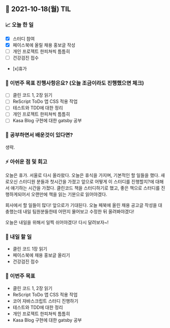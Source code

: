 ## 📆 2021-10-18(월) TIL

### 📈 오늘 한 일
- [x] 스터디 참여
- [x] 페이스북에 올릴 채용 홍보글 작성
- [ ] 개인 프로젝트 한피쳐씩 틈틈히
- [ ] 건강검진 접수
- [x]휴가

### 🦄 이번주 목표 진행사항은요? (오늘 조금이라도 진행했으면 체크)
- [ ] 클린 코드 1, 2장 읽기
- [ ] ReScript ToDo 앱 CSS 적용 작업
- [ ] 테스트와 TDD에 대한 정리
- [ ] 개인 프로젝트 한피쳐씩 틈틈히
- [ ] Kasa Blog 구현에 대한 gatsby 공부

### 🤔 공부하면서 배운것이 있다면?

생략.

### ⚡ 아쉬운 점 및 회고
오늘은 휴가. 서울로 다시 올라왔다. 오늘은 휴식을 가지며, 기본적인 할 일들을 했다. 새로오신 스터디원 분들과 첫시간을 가졌고 앞으로 어떻게 이 스터디를 진행할지?에 대해서 얘기하는 시간을 가졌다. 클린코드 책을 스터디하기로 했고, 좋은 책으로 스터디를 진행하게되어서 오랜만에 책을 읽는 기분으로 읽어야겠다.   

회사에서 할 일들이 많다! 앞으로가 기대된다. 오늘 페북에 올린 채용 공고글 작성을 대충했는데 내일 팀원분들한테 어떤지 물어보고 수정한 뒤 올려봐야겠다!

오늘은 내일을 위해서 일찍 쉬어야겠다! 다시 달려보자~!

### 🚀 내일 할 일
- 클린 코드 1장 읽기
- 페이스북에 채용 홍보글 올리기
- 건강검진 접수

### 🎯 이번주 목표
- 클린 코드 1, 2장 읽기
- ReScript ToDo 앱 CSS 적용 작업
- 코어 자바스크립트 스터디 진행하기
- 테스트와 TDD에 대한 정리
- 개인 프로젝트 한피쳐씩 틈틈히
- Kasa Blog 구현에 대한 gatsby 공부
